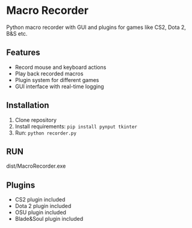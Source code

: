 # Macro Recorder

Python macro recorder with GUI and plugins for games like CS2, Dota 2, B&S etc.

## Features
- Record mouse and keyboard actions
- Play back recorded macros
- Plugin system for different games
- GUI interface with real-time logging

## Installation
1. Clone repository
2. Install requirements: `pip install pynput tkinter`
3. Run: `python recorder.py`

## RUN
dist/MacroRecorder.exe

## Plugins
- CS2 plugin included
- Dota 2 plugin included
- OSU plugin included
- Blade&Soul plugin included

